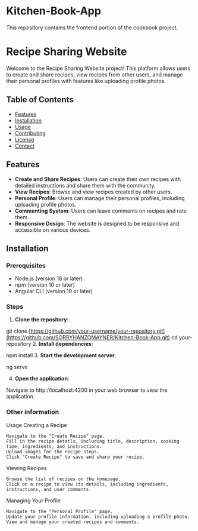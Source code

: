 # Kitchen-Book-App
This repository contains the frontend portion of the cookbook project.
# Recipe Sharing Website

Welcome to the Recipe Sharing Website project! This platform allows users to create and share recipes, view recipes from other users, and manage their personal profiles with features like uploading profile photos.

## Table of Contents

- [Features](#features)
- [Installation](#installation)
- [Usage](#usage)
- [Contributing](#contributing)
- [License](#license)
- [Contact](#contact)

## Features

- **Create and Share Recipes**: Users can create their own recipes with detailed instructions and share them with the community.
- **View Recipes**: Browse and view recipes created by other users.
- **Personal Profile**: Users can manage their personal profiles, including uploading profile photos.
- **Commenting System**: Users can leave comments on recipes and rate them.
- **Responsive Design**: The website is designed to be responsive and accessible on various devices.

## Installation

### Prerequisites

- Node.js (version 18 or later)
- npm (version 10 or later)
- Angular CLI (version 19 or later)

### Steps

1. **Clone the repository**:

git clone [https://github.com/your-username/your-repository.git](https://github.com/SORRYHANZOMAYNER/Kitchen-Book-App.git)
cd your-repository
2. **Install dependencies**:

npm install
3. **Start the development server**:

ng serve

4. **Open the application**:

Navigate to http://localhost:4200 in your web browser to view the application.

### Other information
Usage
Creating a Recipe

    Navigate to the "Create Recipe" page.
    Fill in the recipe details, including title, description, cooking time, ingredients, and instructions.
    Upload images for the recipe steps.
    Click "Create Recipe" to save and share your recipe.

Viewing Recipes

    Browse the list of recipes on the homepage.
    Click on a recipe to view its details, including ingredients, instructions, and user comments.

Managing Your Profile

    Navigate to the "Personal Profile" page.
    Update your profile information, including uploading a profile photo.
    View and manage your created recipes and comments.

